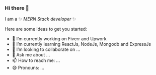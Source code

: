 ### Hi there 👋


I am a ✨ _MERN Stack developer_ ✨ 

Here are some ideas to get you started:

- 🔭 I’m currently working on Fiverr and Upwork
- 🌱 I’m currently learning ReactJs, NodeJs, Mongodb and ExpressJs
- 👯 I’m looking to collaborate on ...
- 💬 Ask me about ...
- 📫 How to reach me: ...
- 😄 Pronouns: ...

